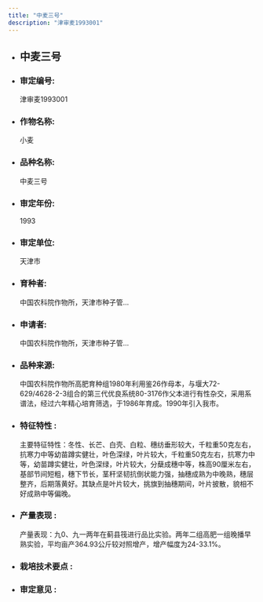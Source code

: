```yaml
---
title: "中麦三号"
description: "津审麦1993001"
---
```

* ## 中麦三号
* ###  审定编号:  
   津审麦1993001

*  ### 作物名称:  
   小麦

*   ###  品种名称: 
    中麦三号

*   ### 审定年份: 
    1993

*   ### 审定单位:  
    天津市

*   ### 育种者:  
    中国农科院作物所，天津市种子管...

*   ### 申请者:  
    中国农科院作物所，天津市种子管...

*   ### 品种来源:  
    中国农科院作物所高肥育种组1980年利用鉴26作母本，与堰大72-629/4628-2-3组合的第三代优良系统80-3176作父本进行有性杂交，采用系谱法，经过六年精心培育筛选，于1986年育成。1990年引入我市。

*   ### 特征特性 : 
    主要特征特性：冬性、长芒、白壳、白粒、穗纺垂形较大，千粒重50克左右，抗寒力中等幼苗蹲实健壮，叶色深绿，叶片较大，千粒重50克左右，抗寒力中等，幼苗蹲实健壮，叶色深绿，叶片较大，分蘖成穗中等，株高90厘米左右，基部节间短粗，穗下节长，茎秆坚韧抗倒状能力强，抽穗成熟为中晚熟，穗层整齐，后期落黄好。其缺点是叶片较大，挑旗到抽穗期间，叶片披散，貌相不好成熟中等偏晚。

*   ### 产量表现 : 
    产量表现：九0、九一两年在蓟县筏进行品比实验。两年二组高肥一组晚播早熟实验，平均亩产364.93公斤较对照增产，增产幅度为24-33.1%。

*   ### 栽培技术要点 : 
    

*   ### 审定意见 : 
    
